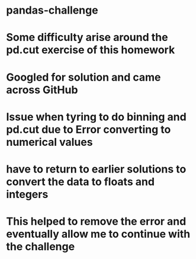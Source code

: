 # pandas-challenge

# Some difficulty arise around the pd.cut exercise of this homework
# Googled for solution and came across GitHub

# Issue when tyring to do binning and pd.cut due to Error converting to numerical values
# have to return to earlier solutions to convert the data to floats and integers 

# This helped to remove the error and eventually allow me to continue with the challenge